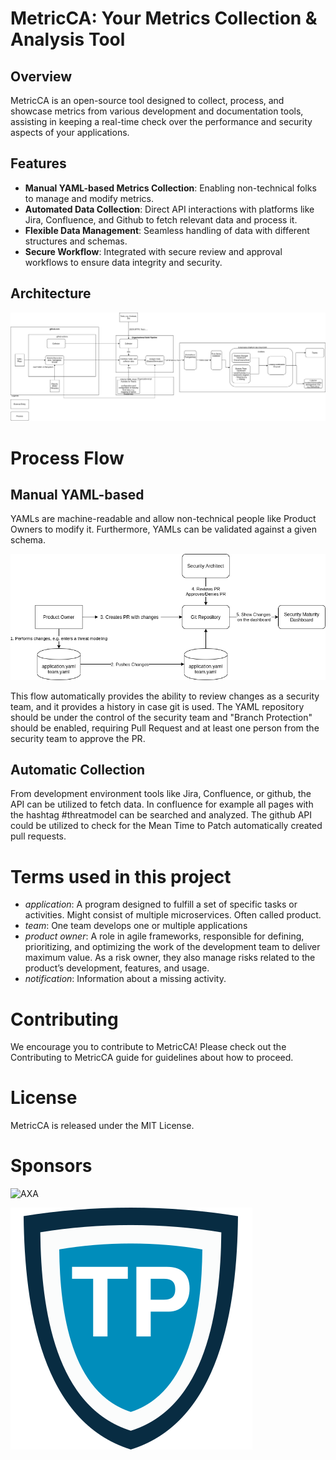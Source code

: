 # MetricCA: Your Metrics Collection & Analysis Tool

## Overview

MetricCA is an open-source tool designed to collect, process, and showcase metrics from various development and documentation tools, assisting in keeping a real-time check over the performance and security aspects of your applications.

## Features

- **Manual YAML-based Metrics Collection**: Enabling non-technical folks to manage and modify metrics.
- **Automated Data Collection**: Direct API interactions with platforms like Jira, Confluence, and Github to fetch relevant data and process it.
- **Flexible Data Management**: Seamless handling of data with different structures and schemas.
- **Secure Workflow**: Integrated with secure review and approval workflows to ensure data integrity and security.

## Architecture

![Architecture Overview](docs/architecture.png)

# Process Flow

## Manual YAML-based

YAMLs are machine-readable and allow non-technical people like Product Owners to modify it. Furthermore, YAMLs can be validated against a given schema.

![Picture Process Flow](docs/processFlowManual.png)

This flow automatically provides the ability to review changes as a security team, and it provides a history in case git is used.
The YAML repository should be under the control of the security team and "Branch Protection" should be enabled, requiring Pull Request and at least one person from the security team to approve the PR.

## Automatic Collection

From development environment tools like Jira, Confluence, or github, the API can be utilized to fetch data. In confluence for example all pages with the hashtag #threatmodel can be searched and analyzed. The github API could be utilized to check for the Mean Time to Patch automatically created pull requests.

# Terms used in this project

* *application*: A program designed to fulfill a set of specific tasks or activities. Might consist of multiple microservices. Often called product.
* *team*: One team develops one or multiple applications
* *product owner*:  A role in agile frameworks, responsible for defining, prioritizing, and optimizing the work of the development team to deliver maximum value. As a risk owner, they also manage risks related to the product’s development, features, and usage.
* *notification*: Information about a missing activity.

# Contributing

We encourage you to contribute to MetricCA! Please check out the Contributing to MetricCA guide for guidelines about how to proceed.

# License

MetricCA is released under the MIT License.

# Sponsors

![AXA](docs/sponsors/axa.png)

![Timo Pagel IT-Consulting](docs/sponsors/timo-pagel.png)